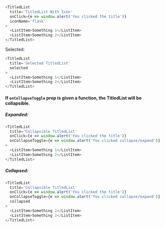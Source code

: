 ```js
<TitledList
  title='TitledList With Icon'
  onClick={e => window.alert('You clicked the title')}
  iconName='flask'
>
  <ListItem>Something 1</ListItem>
  <ListItem>Something 2</ListItem>
</TitledList>
```

Selected:

```js
<TitledList
  title='Selected TitledList'
  selected
>
  <ListItem>Something 1</ListItem>
  <ListItem>Something 2</ListItem>
</TitledList>
```

#### If `onCollapseToggle` prop is given a function, the TitledList will be collapsible.

##### Expanded:

```js
<TitledList
  title='Collapsible TitledList'
  onClick={e => window.alert('You clicked the title')}
  onCollapseToggle={e => window.alert('You clicked collapse/expand')}
>
  <ListItem>Something 1</ListItem>
  <ListItem>Something 2</ListItem>
</TitledList>
```

##### Collapsed:

```js
<TitledList
  title='Collapsible TitledList'
  onClick={e => window.alert('You clicked the title')}
  onCollapseToggle={e => window.alert('You clicked collapse/expand')}
  collapsed
>
  <ListItem>Something 1</ListItem>
  <ListItem>Something 2</ListItem>
</TitledList>
```
